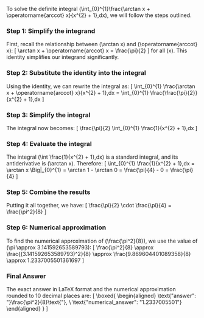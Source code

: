 To solve the definite integral \(\int_{0}^{1}\frac{\arctan x + \operatorname{arccot} x}{x^{2} + 1}\,dx\), we will follow the steps outlined.

### Step 1: Simplify the integrand

First, recall the relationship between \(\arctan x\) and \(\operatorname{arccot} x\):
\[
\arctan x + \operatorname{arccot} x = \frac{\pi}{2}
\]
for all \(x\). This identity simplifies our integrand significantly.

### Step 2: Substitute the identity into the integral

Using the identity, we can rewrite the integral as:
\[
\int_{0}^{1} \frac{\arctan x + \operatorname{arccot} x}{x^{2} + 1}\,dx = \int_{0}^{1} \frac{\frac{\pi}{2}}{x^{2} + 1}\,dx
\]

### Step 3: Simplify the integral

The integral now becomes:
\[
\frac{\pi}{2} \int_{0}^{1} \frac{1}{x^{2} + 1}\,dx
\]

### Step 4: Evaluate the integral

The integral \(\int \frac{1}{x^{2} + 1}\,dx\) is a standard integral, and its antiderivative is \(\arctan x\). Therefore:
\[
\int_{0}^{1} \frac{1}{x^{2} + 1}\,dx = \arctan x \Big|_{0}^{1} = \arctan 1 - \arctan 0 = \frac{\pi}{4} - 0 = \frac{\pi}{4}
\]

### Step 5: Combine the results

Putting it all together, we have:
\[
\frac{\pi}{2} \cdot \frac{\pi}{4} = \frac{\pi^2}{8}
\]

### Step 6: Numerical approximation

To find the numerical approximation of \(\frac{\pi^2}{8}\), we use the value of \(\pi \approx 3.141592653589793\):
\[
\frac{\pi^2}{8} \approx \frac{(3.141592653589793)^2}{8} \approx \frac{9.869604401089358}{8} \approx 1.2337005501361697
\]

### Final Answer

The exact answer in LaTeX format and the numerical approximation rounded to 10 decimal places are:
\[
\boxed{
\begin{aligned}
\text{"answer": "}\frac{\pi^2}{8}\text{"}, \\
\text{"numerical_answer": "1.2337005501"}
\end{aligned}
}
\]